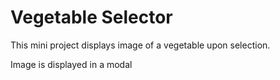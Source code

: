 <h1>Vegetable Selector</h1>
<p>This mini project displays image of a vegetable upon selection.</p>
<p>Image is displayed in a modal</p>

